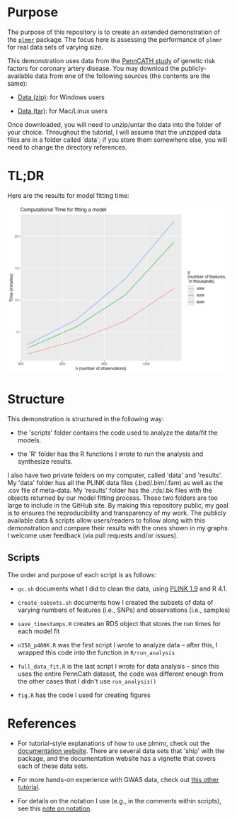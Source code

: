 # Purpose

The purpose of this repository is to create an extended demonstration of the [`plmmr`](https://github.com/pbreheny/plmmr) package. The focus here is assessing the performance of `plmmr` for real data sets of varying size.

This demonstration uses data from the [PennCATH study](https://pubmed.ncbi.nlm.nih.gov/21239051/) of genetic risk factors for coronary artery disease. You may download the publicly-available data from one of the following sources (the contents are the same):

-   [Data (zip)](https://d1ypx1ckp5bo16.cloudfront.net/penncath/penncath.zip): for Windows users

-   [Data (tar)](https://d1ypx1ckp5bo16.cloudfront.net/penncath/penncath.tar.gz): for Mac/Linux users

Once downloaded, you will need to unzip/untar the data into the folder of your choice. Throughout the tutorial, I will assume that the unzipped data files are in a folder called 'data'; if you store them somewhere else, you will need to change the directory references.

# TL;DR

Here are the results for model fitting time:

![](figures/fit_time.png)

# Structure

This demonstration is structured in the following way:

-   the 'scripts' folder contains the code used to analyze the data/fit the models.

-   the 'R' folder has the R functions I wrote to run the analysis and synthesize results.

I also have two private folders on my computer, called 'data' and 'results'. My 'data' folder has all the PLINK data files (.bed/.bim/.fam) as well as the .csv file of meta-data. My 'results' folder has the .rds/.bk files with the objects returned by our model fitting process. These two folders are too large to include in the GitHub site. By making this repository public, my goal is to ensures the reproducibility and transparency of my work. The publicly available data & scripts allow users/readers to follow along with this demonstration and compare their results with the ones shown in my graphs. I welcome user feedback (via pull requests and/or issues).

## Scripts

The order and purpose of each script is as follows:

-   `qc.sh` documents what I did to clean the data, using [PLINK 1.9](https://www.cog-genomics.org/plink/1.9/) and R 4.1.

-   `create_subsets.sh` documents how I created the subsets of data of varying numbers of features (i.e., SNPs) and observations (i.e., samples)

-   `save_timestamps.R` creates an RDS object that stores the run times for each model fit

-   `n350_p400K.R` was the first script I wrote to analyze data – after this, I wrapped this code into the function in `R/run_analysis`

-   `full_data_fit.R` is the last script I wrote for data analysis – since this uses the entire PennCath dataset, the code was different enough from the other cases that I didn't use `run_analysis()`

-   `fig.R` has the code I used for creating figures

# References

-   For tutorial-style explanations of how to use plmmr, check out the [documentation website](https://pbreheny.github.io/plmmr/articles/getting-started.html#data-input-types). There are several data sets that 'ship' with the package, and the documentation website has a vignette that covers each of these data sets.

-   For more hands-on experience with GWAS data, check out [this other tutorial](https://pbreheny.github.io/adv-gwas-tutorial/index.html).

-   For details on the notation I use (e.g., in the comments within scripts), see this [note on notation](https://pbreheny.github.io/plmmr/articles/notation.html).

